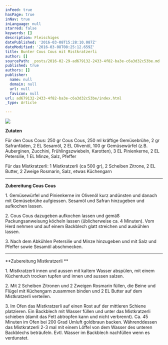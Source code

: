 ```yaml
---
inFeed: true
hasPage: true
inNav: true
inLanguage: null
starred: false
keywords: []
description: Fleischiges
datePublished: '2016-03-08T15:28:10.087Z'
dateModified: '2016-03-08T08:25:12.659Z'
title: Bunter Cous Cous mit Mistkratzerli
author: []
sourcePath: _posts/2016-02-29-ad679132-2433-4f82-ba3e-c6a3d32c53be.md
published: true
authors: []
publisher:
  name: null
  domain: null
  url: null
  favicon: null
url: ad679132-2433-4f82-ba3e-c6a3d32c53be/index.html
_type: Article

---
```

![](https://the-grid-user-content.s3-us-west-2.amazonaws.com/d769704b-590f-444e-a2c9-eb44640ef5d3.jpg)

**Zutaten**

Für den Cous Cous: 250 gr Cous Cous, 250 ml kräftige Gemüsebrühe, 2 gr Safranfäden, 2 EL Sesamöl, 2 EL Olivenöl, 100 gr Gemüsewürfel (z.B. Auberginen, Zucchini, Frühlingszwiebeln, Karotten), 3 EL Pinienkerne, 2 EL Petersilie, 1 EL Minze, Salz, Pfeffer

Für das Mistkratzerli: 1 Mistkratzerli (ca 500 gr), 2 Scheiben Zitrone, 2 EL Butter, 2 Zweige Rosmarin, Salz, etwas Küchengarn

****

**Zubereitung Cous Cous**

1\. Gemüsewürfel und Pinienkerne im Olivenöl kurz andünsten und danach mit Gemüsebrühe aufgiessen. Sesamöl und Safran hinzugeben und aufkochen lassen. 

2\. Cous Cous dazugeben aufkochen lassen und gemäß Packungsanweisung köcheln lassen (üblicherweise ca. 4 Minuten). Vom Herd nehmen und auf einem Backblech glatt streichen und auskühlen lassen. 

3\. Nach dem Abkühlen Petersilie und Minze hinzugeben und mit Salz und Pfeffer sowie Sesamöl abschmecken.

****

**Zubereitung Mistkratzerli **

1\. Mistkratzerli innen und aussen mit kaltem Wasser abspülen, mit einem Küchentuch trocken tupfen und innen und aussen salzen. 

2\. Mit 2 Scheiben Zitronen und 2 Zweigen Rosmarin füllen, die Beine und Flügel mit Küchengarn zusammen binden und 2 EL Butter auf dem Mistkratzerli verteilen. 

3\. Im Ofen das Mistkratzerli auf einen Rost auf der mittleren Schiene platzieren. Ein Backblech mit Wasser füllen und unter das Mistkratzerli schieben (damit das Fett abtropfen kann und nicht verbrennt). Ca. 45 Minuten im Ofen bei 200 Grad Umluft goldbraun backen. Währenddessen das Mistkratzerli 2-3 mal mit einem Löffel von dem Wasser des unteren Backblechs beträufeln. Evtl. Wasser im Backblech nachfüllen wenn es verdunstet.